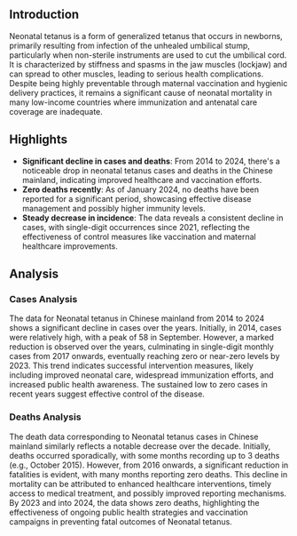 ## Introduction

Neonatal tetanus is a form of generalized tetanus that occurs in newborns, primarily resulting from infection of the unhealed umbilical stump, particularly when non-sterile instruments are used to cut the umbilical cord. It is characterized by stiffness and spasms in the jaw muscles (lockjaw) and can spread to other muscles, leading to serious health complications. Despite being highly preventable through maternal vaccination and hygienic delivery practices, it remains a significant cause of neonatal mortality in many low-income countries where immunization and antenatal care coverage are inadequate.

## Highlights

- **Significant decline in cases and deaths**: From 2014 to 2024, there's a noticeable drop in neonatal tetanus cases and deaths in the Chinese mainland, indicating improved healthcare and vaccination efforts. <br/>
- **Zero deaths recently**: As of January 2024, no deaths have been reported for a significant period, showcasing effective disease management and possibly higher immunity levels. <br/>
- **Steady decrease in incidence**: The data reveals a consistent decline in cases, with single-digit occurrences since 2021, reflecting the effectiveness of control measures like vaccination and maternal healthcare improvements.

## Analysis

### Cases Analysis
The data for Neonatal tetanus in Chinese mainland from 2014 to 2024 shows a significant decline in cases over the years. Initially, in 2014, cases were relatively high, with a peak of 58 in September. However, a marked reduction is observed over the years, culminating in single-digit monthly cases from 2017 onwards, eventually reaching zero or near-zero levels by 2023. This trend indicates successful intervention measures, likely including improved neonatal care, widespread immunization efforts, and increased public health awareness. The sustained low to zero cases in recent years suggest effective control of the disease.

### Deaths Analysis
The death data corresponding to Neonatal tetanus cases in Chinese mainland similarly reflects a notable decrease over the decade. Initially, deaths occurred sporadically, with some months recording up to 3 deaths (e.g., October 2015). However, from 2016 onwards, a significant reduction in fatalities is evident, with many months reporting zero deaths. This decline in mortality can be attributed to enhanced healthcare interventions, timely access to medical treatment, and possibly improved reporting mechanisms. By 2023 and into 2024, the data shows zero deaths, highlighting the effectiveness of ongoing public health strategies and vaccination campaigns in preventing fatal outcomes of Neonatal tetanus.
